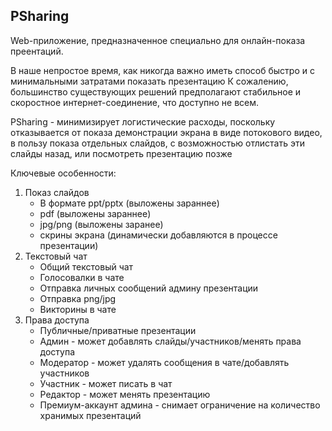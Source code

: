 PSharing
----

Web-приложение, предназначенное специально для онлайн-показа преентаций.

В наше непростое время, как никогда важно иметь способ быстро и с минимальными затратами показать презентацию
К сожалению, большинство существующих решений предполагают стабильное и скоростное интернет-соединение, что
доступно не всем. 

PSharing - минимизирует логистические расходы, поскольку отказывается от показа демонстрации экрана в виде 
потокового видео, в пользу показа отдельных слайдов, с возможностью отлистать эти слайды назад, или посмотреть презентацию 
позже

Ключевые особенности:
1. Показ слайдов
    - В формате ppt/pptx (выложены зараннее)
    - pdf (выложены зараннее)
    - jpg/png (выложены заранее)
    - скрины экрана (динамически добавляются в процессе презентации)
2. Текстовый чат
    * Общий текстовый чат
    * Голосовалки в чате
    * Отправка личных сообщений админу презентации
    * Отправка png/jpg
    * Викторины в чате
3. Права доступа
    * Публичные/приватные презентации
    * Админ - может добавлять слайды/участников/менять права доступа
    * Модератор  - может удалять сообщения в чате/добавлять участников
    * Участник - может писать в чат
    * Редактор - может менять презентацию
    * Премиум-аккаунт админа - снимает ограничение на количество хранимых презентаций
